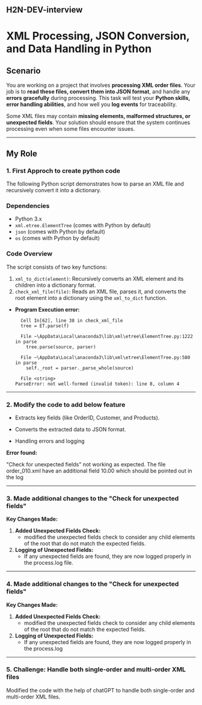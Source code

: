 ## H2N-DEV-interview


# XML Processing, JSON Conversion, and Data Handling in Python

## Scenario
You are working on a project that involves **processing XML order files**. Your job is to **read these files, convert them into JSON format**, and handle any **errors gracefully** during processing. This task will test your **Python skills, error handling abilities**, and how well you **log events** for traceability. 

Some XML files may contain **missing elements, malformed structures, or unexpected fields**. Your solution should ensure that the system continues processing even when some files encounter issues.

---

## My Role

### 1. First Approch to create python code

The following Python script demonstrates how to parse an XML file and recursively convert it into a dictionary.

### Dependencies

- Python 3.x
- `xml.etree.ElementTree` (comes with Python by default)
- `json` (comes with Python by default)
- `os` (comes with Python by default)

### Code Overview

The script consists of two key functions:
1. `xml_to_dict(element)`: Recursively converts an XML element and its children into a dictionary format.
2. `check_xml_file(file)`: Reads an XML file, parses it, and converts the root element into a dictionary using the `xml_to_dict` function.



- **Program Execution error:**
  ```
    Cell In[62], line 38 in check_xml_file
    tree = ET.parse(f)

    File ~\AppData\Local\anaconda3\lib\xml\etree\ElementTree.py:1222 in parse
      tree.parse(source, parser)

    File ~\AppData\Local\anaconda3\lib\xml\etree\ElementTree.py:580 in parse
      self._root = parser._parse_whole(source)

    File <string>
  ParseError: not well-formed (invalid token): line 8, column 4
  ```

---

### 2. Modify the code to add below feature


- Extracts key fields (like OrderID, Customer, and Products).

- Converts the extracted data to JSON format.

- Handling errors and logging



 **Error found:** 

"Check for unexpected fields" not working as expected. The file order_010.xml have an additional field <Discount>10.00</Discount> which should be pointed out in the log

---

### 3. Made additional changes to the  "Check for unexpected fields" 

**Key Changes Made:**
1. **Added Unexpected Fields Check:**
   - modified the unexpected fields check to consider any child elements of the root that do not match the expected fields.
2. **Logging of Unexpected Fields:**
   - If any unexpected fields are found, they are now logged properly in the process.log file.

---

### 4. Made additional changes to the  "Check for unexpected fields"

**Key Changes Made:**
1. **Added Unexpected Fields Check:**
   - modified the unexpected fields check to consider any child elements of the root that do not match the expected fields.
2. **Logging of Unexpected Fields:**
   - If any unexpected fields are found, they are now logged properly in the process.log


---

### 5. Challenge:  Handle both single-order and multi-order XML files

Modified the code with the help of chatGPT to handle both single-order and multi-order XML files.